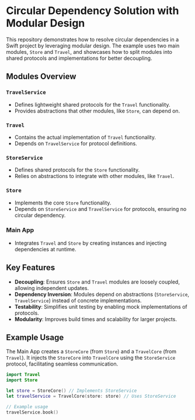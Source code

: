 # Circular Dependency Solution with Modular Design

This repository demonstrates how to resolve circular dependencies in a Swift project by leveraging modular design. The example uses two main modules, `Store` and `Travel`, and showcases how to split modules into shared protocols and implementations for better decoupling.

## Modules Overview

### `TravelService`
- Defines lightweight shared protocols for the `Travel` functionality.
- Provides abstractions that other modules, like `Store`, can depend on.

### `Travel`
- Contains the actual implementation of `Travel` functionality.
- Depends on `TravelService` for protocol definitions.

### `StoreService`
- Defines shared protocols for the `Store` functionality.
- Relies on abstractions to integrate with other modules, like `Travel`.

### `Store`
- Implements the core `Store` functionality.
- Depends on `StoreService` and `TravelService` for protocols, ensuring no circular dependency.

### Main App
- Integrates `Travel` and `Store` by creating instances and injecting dependencies at runtime.

## Key Features
- **Decoupling**: Ensures `Store` and `Travel` modules are loosely coupled, allowing independent updates.
- **Dependency Inversion**: Modules depend on abstractions (`StoreService`, `TravelService`) instead of concrete implementations.
- **Testability**: Simplifies unit testing by enabling mock implementations of protocols.
- **Modularity**: Improves build times and scalability for larger projects.

## Example Usage

The Main App creates a `StoreCore` (from `Store`) and a `TravelCore` (from `Travel`). It injects the `StoreCore` into `TravelCore` using the `StoreService` protocol, facilitating seamless communication.

```swift
import Travel
import Store

let store = StoreCore() // Implements StoreService
let travelService = TravelCore(store: store) // Uses StoreService

// Example usage
travelService.book()
